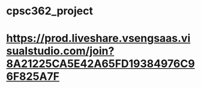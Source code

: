 # cpsc362_project

# https://prod.liveshare.vsengsaas.visualstudio.com/join?8A21225CA5E42A65FD19384976C96F825A7F
